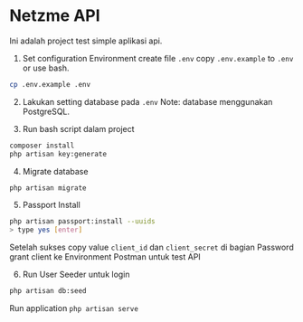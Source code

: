 # Netzme API

Ini adalah project test simple aplikasi api.

1. Set configuration Environment
create file ```.env```
copy ```.env.example``` to ```.env``` or use bash.
```bash
cp .env.example .env
```

2. Lakukan setting database pada ```.env``` Note: database menggunakan PostgreSQL.

3. Run bash script dalam project
```bash
composer install
php artisan key:generate
```

4. Migrate database
```bash
php artisan migrate
```

5. Passport Install
```bash
php artisan passport:install --uuids
> type yes [enter]
```
Setelah sukses copy value ```client_id``` dan ```client_secret``` di bagian Password grant client ke Environment Postman
untuk test API

6. Run User Seeder untuk login
```bash
php artisan db:seed
```

Run application
```php artisan serve```
